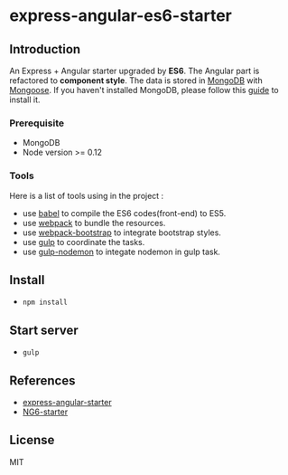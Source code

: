 # express-angular-es6-starter

## Introduction
An Express + Angular starter upgraded by <strong>ES6</strong>. The Angular part is refactored to <strong>component style</strong>. The data is stored in [MongoDB](https://www.mongodb.org/) with [Mongoose](http://mongoosejs.com/). If you haven't installed MongoDB, please follow this [guide](https://docs.mongodb.org/manual/installation/) to install it.

### Prerequisite
* MongoDB
* Node version >= 0.12

### Tools
Here is a list of tools using in the project :
* use [babel](https://babeljs.io/) to compile the ES6 codes(front-end) to ES5.
* use [webpack](https://babeljs.io/) to bundle the resources.
* use [webpack-bootstrap](https://github.com/theodybrothers/webpack-bootstrap) to integrate bootstrap styles.
* use [gulp](gulpjs.com/) to coordinate the tasks.
* use [gulp-nodemon](https://www.npmjs.com/package/gulp-nodemon) to integate nodemon in gulp task.

## Install
* `npm install`

## Start server
* `gulp`

## References
* [express-angular-starter](https://github.com/xie-qianyue/express-angular-starter)
* [NG6-starter](https://github.com/AngularClass/NG6-starter)

## License
MIT
